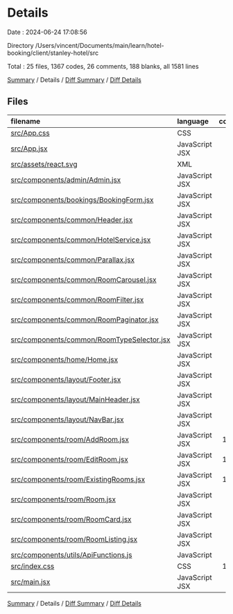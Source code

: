 # Details

Date : 2024-06-24 17:08:56

Directory /Users/vincent/Documents/main/learn/hotel-booking/client/stanley-hotel/src

Total : 25 files,  1367 codes, 26 comments, 188 blanks, all 1581 lines

[Summary](results.md) / Details / [Diff Summary](diff.md) / [Diff Details](diff-details.md)

## Files
| filename | language | code | comment | blank | total |
| :--- | :--- | ---: | ---: | ---: | ---: |
| [src/App.css](/src/App.css) | CSS | 37 | 0 | 6 | 43 |
| [src/App.jsx](/src/App.jsx) | JavaScript JSX | 32 | 0 | 4 | 36 |
| [src/assets/react.svg](/src/assets/react.svg) | XML | 1 | 0 | 0 | 1 |
| [src/components/admin/Admin.jsx](/src/components/admin/Admin.jsx) | JavaScript JSX | 14 | 0 | 2 | 16 |
| [src/components/bookings/BookingForm.jsx](/src/components/bookings/BookingForm.jsx) | JavaScript JSX | 76 | 0 | 14 | 90 |
| [src/components/common/Header.jsx](/src/components/common/Header.jsx) | JavaScript JSX | 12 | 0 | 2 | 14 |
| [src/components/common/HotelService.jsx](/src/components/common/HotelService.jsx) | JavaScript JSX | 85 | 0 | 3 | 88 |
| [src/components/common/Parallax.jsx](/src/components/common/Parallax.jsx) | JavaScript JSX | 15 | 0 | 2 | 17 |
| [src/components/common/RoomCarousel.jsx](/src/components/common/RoomCarousel.jsx) | JavaScript JSX | 67 | 0 | 7 | 74 |
| [src/components/common/RoomFilter.jsx](/src/components/common/RoomFilter.jsx) | JavaScript JSX | 31 | 1 | 6 | 38 |
| [src/components/common/RoomPaginator.jsx](/src/components/common/RoomPaginator.jsx) | JavaScript JSX | 20 | 0 | 2 | 22 |
| [src/components/common/RoomTypeSelector.jsx](/src/components/common/RoomTypeSelector.jsx) | JavaScript JSX | 66 | 0 | 7 | 73 |
| [src/components/home/Home.jsx](/src/components/home/Home.jsx) | JavaScript JSX | 19 | 0 | 2 | 21 |
| [src/components/layout/Footer.jsx](/src/components/layout/Footer.jsx) | JavaScript JSX | 17 | 0 | 5 | 22 |
| [src/components/layout/MainHeader.jsx](/src/components/layout/MainHeader.jsx) | JavaScript JSX | 13 | 0 | 2 | 15 |
| [src/components/layout/NavBar.jsx](/src/components/layout/NavBar.jsx) | JavaScript JSX | 79 | 5 | 5 | 89 |
| [src/components/room/AddRoom.jsx](/src/components/room/AddRoom.jsx) | JavaScript JSX | 120 | 1 | 16 | 137 |
| [src/components/room/EditRoom.jsx](/src/components/room/EditRoom.jsx) | JavaScript JSX | 132 | 1 | 24 | 157 |
| [src/components/room/ExistingRooms.jsx](/src/components/room/ExistingRooms.jsx) | JavaScript JSX | 132 | 0 | 15 | 147 |
| [src/components/room/Room.jsx](/src/components/room/Room.jsx) | JavaScript JSX | 61 | 0 | 10 | 71 |
| [src/components/room/RoomCard.jsx](/src/components/room/RoomCard.jsx) | JavaScript JSX | 32 | 0 | 2 | 34 |
| [src/components/room/RoomListing.jsx](/src/components/room/RoomListing.jsx) | JavaScript JSX | 10 | 0 | 3 | 13 |
| [src/components/utils/ApiFunctions.js](/src/components/utils/ApiFunctions.js) | JavaScript | 96 | 14 | 12 | 122 |
| [src/index.css](/src/index.css) | CSS | 191 | 4 | 34 | 229 |
| [src/main.jsx](/src/main.jsx) | JavaScript JSX | 9 | 0 | 3 | 12 |

[Summary](results.md) / Details / [Diff Summary](diff.md) / [Diff Details](diff-details.md)